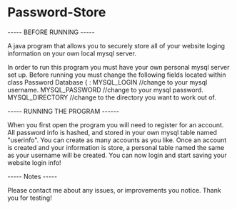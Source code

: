 # Password-Store
----- BEFORE RUNNING -----

A java program that allows you to securely store all of your website loging information on your own local mysql server.

In order to run this program you must have your own personal mysql server set up. 
Before running you must change the following fields located within class Password Database { :
MYSQL_LOGIN //change to your mysql username.
MYSQL_PASSWORD //change to your mysql password.
MYSQL_DIRECTORY //change to the directory you want to work out of.

----- RUNNING THE PROGRAM ------

When you first open the program you will need to register for an account. All password info is hashed, and stored in your own mysql table named "userinfo".
You can create as many accounts as you like. Once an account is created and your information is store, a personal table named the same as your username will be created.
You can now login and start saving your website login info!

----- Notes -----

Please contact me about any issues, or improvements you notice. Thank you for testing!
